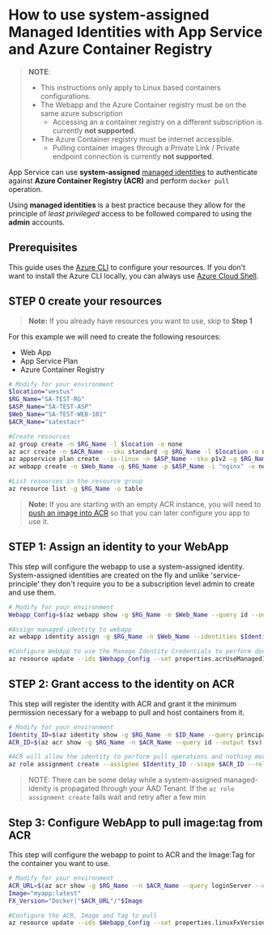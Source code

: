 # How to use system-assigned Managed Identities with App Service and Azure Container Registry

>**NOTE**:
>
> - This instructions only apply to Linux based containers configurations.
> - The Webapp and the Azure Container registry must be on the same azure subscription
>   - Accessing an a container registry on a different subscription is currently **not supported**.
> - The Azure Container registry must be internet accessible.
>   - Pulling container images through a Private Link / Private endpoint connection is currently **not supported**.
>

App Service can use **system-assigned** [managed identities](https://docs.microsoft.com/azure/active-directory/managed-identities-azure-resources/overview) to authenticate against **Azure Container Registry (ACR)** and perform `docker pull` operation.

Using **managed identities** is a best practice because they allow for the principle of *least privileged* access to be followed compared to using the **admin** accounts.

## Prerequisites

This guide uses the [Azure CLI](https://docs.microsoft.com/cli/azure/install-azure-cli?view=azure-cli-latest) to configure your resources. If you don't want to install the Azure CLI locally, you can always use [Azure Cloud Shell](https://docs.microsoft.com/azure/cloud-shell/quickstart).

## STEP 0 create your resources

> **Note:** If you already have resources you want to use, skip to **Step 1**

For this example we will need to create the following resources:
  
- Web App
- App Service Plan
- Azure Container Registry

``` bash
# Modify for your environment
$location="westus"
$RG_Name="SA-TEST-RG"
$ASP_Name="SA-TEST-ASP"
$Web_Name="SA-TEST-WEB-101"
$ACR_Name="satestacr"

#Create resources
az group create -n $RG_Name -l $location -o none
az acr create -n $ACR_Name --sku standard -g $RG_Name -l $location -o none
az appservice plan create --is-linux -n $ASP_Name --sku p1v2 -g $RG_Name -l $location -o none
az webapp create -n $Web_Name -g $RG_Name -p $ASP_Name -i "nginx" -o none

#List resources in the resource group
az resource list -g $RG_Name -o table
```

>**Note:** If you are starting with an empty ACR instance, you will need to [push an image into ACR](https://docs.microsoft.com/azure/container-registry/container-registry-get-started-docker-cli) so that you can later configure you app to use it.

## STEP 1: Assign an identity to your WebApp

This step will configure the webapp to use a system-assigned identity. System-assigned identities are created on the fly and unlike 'service-principle' they don't require you to be a subscription level admin to create and use them.

```bash
# Modify for your environment
Webapp_Config=$(az webapp show -g $RG_Name -n $Web_Name --query id --output tsv)"/config/web"

#Assign managed-identity to webapp
az webapp identity assign -g $RG_Name -n $Web_Name --identities $Identity_ARMID -o none

#Configure WebApp to use the Manage Identity Credentials to perform docker pull operations
az resource update --ids $Webapp_Config --set properties.acrUseManagedIdentityCreds=True -o none

```

## STEP 2: Grant access to the identity on ACR

This step will register the identity with ACR and grant it the minimum permission necessary for a webapp to pull and host containers from it.

``` bash
# Modify for your environment
Identity_ID=$(az identity show -g $RG_Name -n $ID_Name --query principalId --output tsv)
ACR_ID=$(az acr show -g $RG_Name -n $ACR_Name --query id --output tsv)

#ACR will allow the identity to perform pull operations and nothing more
az role assignment create --assignee $Identity_ID --scope $ACR_ID --role acrpull -o none
```

>NOTE: There can be some delay while a system-assigned managed-idenity is propagated through your AAD Tenant. If the `az role assignment create` fails wait and retry after a few min
>

## Step 3: Configure WebApp to pull image:tag from ACR

This step will configure the webapp to point to ACR and the Image:Tag for the container you want to use.

```bash
# Modify for your environment
ACR_URL=$(az acr show -g $RG_Name --n $ACR_Name --query loginServer --output tsv)
Image="myapp:latest"
FX_Version="Docker|"$ACR_URL"/"$Image

#Configure the ACR, Image and Tag to pull
az resource update --ids $Webapp_Config --set properties.linuxFxVersion=$FX_Version -o none --force-string

```

